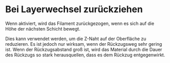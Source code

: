 Bei Layerwechsel zurückziehen
====
Wenn aktiviert, wird das Filament zurückgezogen, wenn es sich auf die Höhe der nächsten Schicht bewegt.

Dies kann verwendet werden, um die Z-Naht auf der Oberfläche zu reduzieren. Es ist jedoch nur wirksam, wenn der Rückzugsweg sehr gering ist. Wenn der Rückzugsabstand groß ist, wird das Material durch die Dauer des Rückzugs so stark herausquellen, dass es dem Rückzug entgegenwirkt.